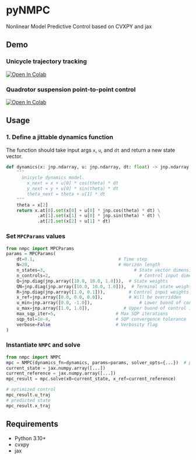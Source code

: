 # pyNMPC
Nonlinear Model Predictive Control based on CVXPY and jax

## Demo
### Unicycle trajectory tracking
[![Open In Colab](https://colab.research.google.com/assets/colab-badge.svg)](https://colab.research.google.com/github/shaoanlu/pyNMPC/blob/main/demo.ipynb)

### Quadrotor suspension point-to-point control
[![Open In Colab](https://colab.research.google.com/assets/colab-badge.svg)](https://colab.research.google.com/github/shaoanlu/pyNMPC/blob/main/demo_2dquadrotor_with_suspension.ipynb)

## Usage
### 1. Define a jittable dynamics function
The function should take input args `x`, `u`, and `dt` and return a new state vector.
```python
def dynamics(x: jnp.ndarray, u: jnp.ndarray, dt: float) -> jnp.ndarray:
    """
      Unicycle dynamics model.
        x_next = x + u[0] * cos(theta) * dt
        y_next = y + u[0] * sin(theta) * dt
        theta_next = theta + u[1] * dt
    """
    theta = x[2]
    return x.at[0].set(x[0] + u[0] * jnp.cos(theta) * dt) \
            .at[1].set(x[1] + u[0] * jnp.sin(theta) * dt) \
            .at[2].set(x[2] + u[1] * dt)
```

### Set `MPCParams` values
```python
from nmpc import MPCParams
params = MPCParams(
    dt=0.1,                                # Time step
    N=20,                                  # Horizon length
    n_states=3,                                  # State vector dimension
    n_controls=2,                                  # Control input dimension
    Q=jnp.diag(jnp.array([10.0, 10.0, 1.0])),  # State weights
    QN=jnp.diag(jnp.array([10.0, 10.0, 1.0])),  # Terminal state weights
    R=jnp.diag(jnp.array([1.0, 0.1])),         # Control input weights
    x_ref=jnp.array([0.0, 0.0, 0.0]),          # Will be overridden
    u_min=jnp.array([0.0, -1.0]),                  # Lower buond of control input
    u_max=jnp.array([1.0, 1.0]),             # Upper buond of control input
    max_sqp_iter=5,                       # Max SQP iterations
    sqp_tol=1e-4,                         # SQP convergence tolerance
    verbose=False                         # Verbosity flag
)
```

### Instantiate `NMPC` and solve
```python
from nmpc import NMPC
mpc = NMPC(dynamics_fn=dynamics, params=params, solver_opts={...})  # pass dynamics and parameter
current_state = jax.numpy.array([...])
current_reference = jax.numpy.array([...])
mpc_result = mpc.solve(x0=current_state, x_ref=current_reference)

# optimized control
mpc_result.u_traj
# predicted state
mpc_result.x_traj
```

## Requirements
- Python 3.10+
- cvxpy
- jax
